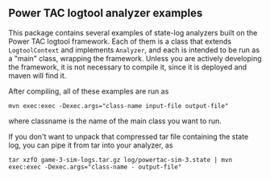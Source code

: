 ## Power TAC logtool analyzer examples

This package contains several examples of state-log analyzers built on the Power TAC logtool framework. Each of them is a class that extends `LogtoolContext` and implements `Analyzer`, and each is intended to be run as a "main" class, wrapping the framework. Unless you are actively developing the framework, it is not necessary to compile it, since it is deployed and maven will find it.

After compiling, all of these examples are run as

`mvn exec:exec -Dexec.args="class-name input-file output-file"`

where classname is the name of the main class you want to run.

If you don't want to unpack that compressed tar file containing the state log, you can pipe it from tar into your analyzer, as

`tar xzfO game-3-sim-logs.tar.gz log/powertac-sim-3.state | mvn exec:exec -Dexec.args="class-name - output-file"`

